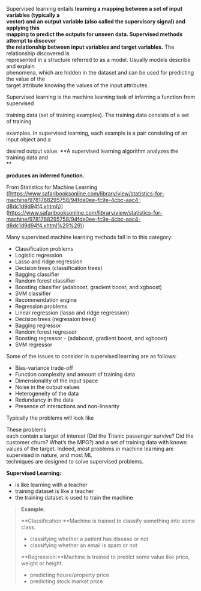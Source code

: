 Supervised learning entails **learning a mapping between a set of input variables \(typically a  
 vector\) and an output variable \(also called the supervisory signal\) and applying this  
 mapping to predict the outputs for unseen data.  Supervised methods attempt to discover                          
 the relationship between input variables and target variables.** The relationship discovered is  
 represented in a structure referred to as a model. Usually models describe and explain  
 phenomena, which are hidden in the dataset and can be used for predicting the value of the  
 target attribute knowing the values of the input attributes.

Supervised learning is the machine learning task of inferring a function from supervised

training data \(set of training examples\). The training data consists of a set of training

examples. In supervised learning, each example is a pair consisting of an input object and a

desired output value. **A supervised learning algorithm analyzes the training data and                        
**

**produces an inferred function.**

From Statistics for Machine Learning \([https://www.safaribooksonline.com/library/view/statistics-for-machine/9781788295758/94fde0ee-fc9e-4cbc-aac4-d8dc1d9d94f4.xhtml\)\](https://www.safaribooksonline.com/library/view/statistics-for-machine/9781788295758/94fde0ee-fc9e-4cbc-aac4-d8dc1d9d94f4.xhtml%29%29\)

Many supervised  machine learning methods fall in to this category:

* Classification problems
* Logistic regression
* Lasso and ridge regression
* Decision trees \(classification trees\)
* Bagging classifier
* Random forest classifier
* Boosting classifier \(adaboost, gradient boost, and xgboost\)
* SVM classifier
* Recommendation engine
* Regression problems
* Linear regression \(lasso and ridge regression\)
* Decision trees \(regression trees\)
* Bagging regressor
* Random forest regressor
* Boosting regressor - \(adaboost, gradient boost, and xgboost\)
* SVM regressor

Some of the issues to consider in supervised learning are as follows:

* Bias-variance trade-off
* Function complexity and amount of training data
* Dimensionality of the input space
* Noise in the output values
* Heterogeneity of the data
* Redundancy in the data
* Presence of interactions and non-linearity

Typically the problems will look like

These problems  
 each contain a target of interest \(Did the Titanic passenger survive? Did the customer  churn? What’s the MPG?\) and a set of training data with known values of the target.  Indeed, most problems in machine learning are supervised in nature, and most ML  
 techniques are designed to solve supervised problems.

**Supervised Learning:**

* is like learning with a teacher
* training dataset is like a teacher
* the training dataset is used to train the machine

> **Example:**
>
> **Classification:**Machine is trained to classify something into some class.
>
> * classifying whether a patient has disease or not
> * classifying whether an email is spam or not
>
> **Regression:**Machine is trained to predict some value like price, weight or height.
>
> * predicting house/property price
> * predicting stock market price



